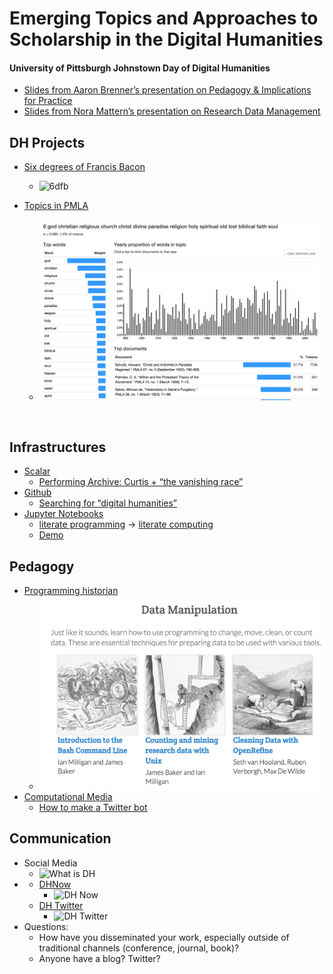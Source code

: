 # Emerging Topics and Approaches to Scholarship in the Digital Humanities

#### University of Pittsburgh Johnstown Day of Digital Humanities



- [Slides from Aaron Brenner’s presentation on Pedagogy & Implications for Practice](https://docs.google.com/presentation/d/1IV2FuVEoNlFfg3nKu-T9GdmQTbfrumSDAw22d2D0yu4/edit?usp=sharing)
- [Slides from Nora Mattern’s presentation on Research Data Management](https://docs.google.com/presentation/d/1OYitPJp7mKh59Uk68RsAnSRsjGkuzbP4ZJQVGE4TZ5I/edit#slide=id.p4)



## DH Projects



- [Six degrees of Francis Bacon](http://www.6dfb.org/)
  - ![6dfb](http://www.constellations.pitt.edu/sites/default/files/field/blog/Laud5.jpeg)  
- [Topics in PMLA](http://agoldst.github.io/dfr-browser/demo/) 
  - ![dfr-browser](dfr-browser.png)
  
  ​

## Infrastructures

- [Scalar](http://scalar.usc.edu/features/flexible-structure/)
  - [Performing Archive: Curtis + “the vanishing race”](http://scalar.usc.edu/works/performingarchive/index)
- [Github](https://github.com/mcburton/)
  - [Searching for “digital humanities”](https://github.com/search?utf8=%E2%9C%93&q=digital+humanities)
- [Jupyter Notebooks](http://jupyter.org)
  - [literate programming](https://en.wikipedia.org/wiki/Literate_programming) -> [literate computing](http://blog.fperez.org/2013/04/literate-computing-and-computational.html)
  - [Demo](https://try.jupyter.org/)

## Pedagogy

- [Programming historian](http://programminghistorian.org/)
  - ![Programing Historian](prog-hist.png)
- [Computational Media](http://www.annettevee.com/2015fall_computationalmedia/)
  - [How to make a Twitter bot](https://emerging.commons.gc.cuny.edu/2013/10/making-twitter-bot-python-tutorial/)



## Communication

- Social Media
  - ![What is DH](what-is-dh.png)
- - [DHNow](http://digitalhumanitiesnow.org/subscribed-feeds/)
    - ![DH Now](http://pressforward.org/wp-content/uploads/2013/10/5dhnow_flow.png)
  - [DH Twitter](http://www.martingrandjean.ch/digital-humanities-on-twitter/)
    - ![DH Twitter](http://www.martingrandjean.ch/wp-content/uploads/2015/07/DH-network.png)
- Questions:
  - How have you disseminated your work, especially outside of traditional channels (conference, journal, book)?
  - Anyone have a blog? Twitter?